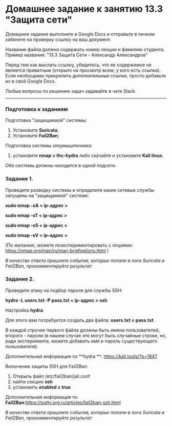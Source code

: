 # Домашнее задание к занятию 13.3 "Защита сети"

Домашнее задание выполните в Google Docs и отправьте в личном кабинете на проверку ссылку на ваш документ.

Название файла должно содержать номер лекции и фамилию студента. Пример названия: "13.3 Защита Сети - Александр Александров"

Перед тем как выслать ссылку, убедитесь, что ее содержимое не является приватным (открыто на просмотр всем, у кого есть ссылка). Если необходимо прикрепить дополнительные ссылки, просто добавьте их в свой Google Docs.

Любые вопросы по решению задач задавайте в чате Slack.

------

### Подготовка к заданиям

Подготовка "защищаемой" системы:

1. Установите **Suricata**;
2. Установите **Fail2Ban**;

Подготовка системы злоумышленника:

1. установите **nmap** и **thc-hydra** либо скачайте и установите **Kali linux**.

Обе системы должны находится в одной подсети.



### Задание 1.

Проведите разведку системы и определите какие сетевые службы запущены на "защищаемой" системе:

**sudo nmap -sA < ip-адрес >**

**sudo nmap -sT < ip-адрес >**

**sudo nmap -sS < ip-адрес >**

**sudo nmap -sV < ip-адрес >**

(По желанию, можете поэкспериментировать с опциями: https://nmap.org/man/ru/man-briefoptions.html )



*В качестве ответа пришлите события, которые попали в логи Suricata и Fail2Ban, прокомментируйте результат*



### Задание 2.

Проведите атаку на подбор пароля для службы SSH:

**hydra -L users.txt -P pass.txt < ip-адрес > ssh**



Настройка **hydra**:

Для этого вам потребуется создать два файла: **users.txt** и **pass.txt** .

В каждой строчке первого файла должны быть имена пользователей, второго - пароли (в нашем случае это могут быть случайные строки, но, ради эксперимента, можете добавить имя и пароль существующего пользователя).

Дополнительная информация по **hydra **: https://kali.tools/?p=1847



Включение защиты SSH для Fail2Ban:

1. Открыть файл /etc/fail2ban/jail.conf
2. найти секцию **ssh**
3. установить **enabled**  в **true**

Дополнительная информация по **Fail2Ban**:https://putty.org.ru/articles/fail2ban-ssh.html



*В качестве ответа пришлите события, которые попали в логи Suricata и Fail2Ban, прокомментируйте результат*
